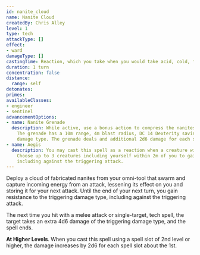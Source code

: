 ```yaml
---
id: nanite_cloud
name: Nanite Cloud
createdBy: Chris Alley
level: 1
type: tech
attackType: []
effect:
- ward
damageType: []
castingTime: Reaction, which you take when you would take acid, cold, fire, lightning, or thunder damage.
duration: 1 turn
concentration: false
distance:
  range: self
detonates: 
primes: 
availableClasses:
- engineer
- sentinel
advancementOptions:
- name: Nanite Grenade     
  description: While active, use a bonus action to compress the nanites into a grenade. The grenade remains stable for 1 hour before becoming inert.
    The grenade has a 10m range, 4m blast radius, DC 14 Dexterity saving throw and deals 4d6 damage of the triggering 
    damage type. The grenade deals and additional 2d6 damage for each spell level beyond 1st. 
- name: Aegis   
  description: You may cast this spell as a reaction when a creature within 2m of you takes acid, cold, fire, lightning, or thunder damage. 
    Choose up to 3 creatures including yourself within 2m of you to gain resistance to the chosen damage type until the start of your next turn, 
    including against the triggering attack.
---
```


Deploy a cloud of fabricated nanites from your omni-tool that swarm and capture incoming energy from an attack, lessening 
its effect on you and storing it for your next attack. Until the end of your next turn, you gain resistance to the 
triggering damage type, including against the triggering attack.

The next time you hit with a melee attack or single-target, tech spell, the target takes an extra 4d6 damage of the triggering
damage type, and the spell ends.

__At Higher Levels__. When you cast this spell using a spell slot of 2nd level or higher, the damage increases by 2d6
for each spell slot about the 1st.
